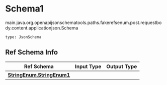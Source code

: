 # Schema1
main.java.org.openapijsonschematools.paths.fakerefsenum.post.requestbody.content.applicationjson.Schema
```
type: JsonSchema
```

## Ref Schema Info
Ref Schema | Input Type | Output Type
---------- | ---------- | -----------
[**StringEnum.StringEnum1**](../../../../../../hematools/components/schemas/StringEnum.md) |  | 
